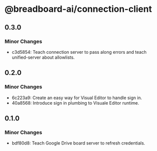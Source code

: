 # @breadboard-ai/connection-client

## 0.3.0

### Minor Changes

- c3d5854: Teach connection server to pass along errors and teach unified-server
  about allowlists.

## 0.2.0

### Minor Changes

- 6c223a9: Create an easy way for Visual Editor to handle sign in.
- 40a8568: Introduce sign in plumbing to Visuale Editor runtime.

## 0.1.0

### Minor Changes

- bdf80d8: Teach Google Drive board server to refresh credentials.
